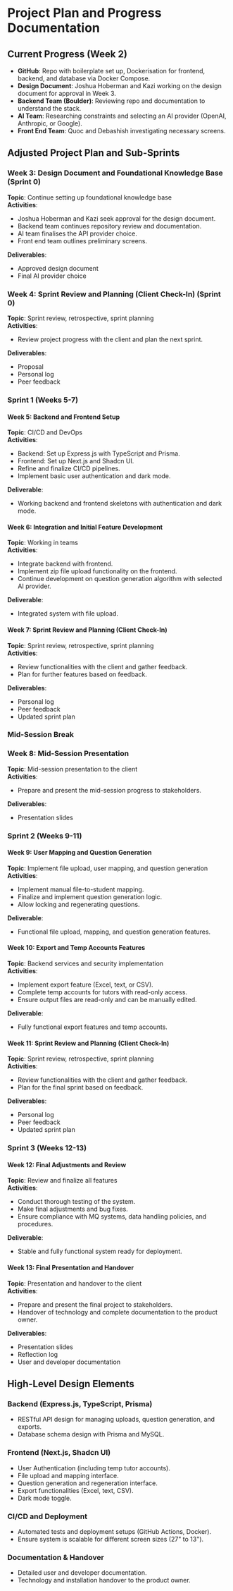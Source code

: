 # Project Plan and Progress Documentation

## Current Progress (Week 2)
- **GitHub**: Repo with boilerplate set up, Dockerisation for frontend, backend, and database via Docker Compose.
- **Design Document**: Joshua Hoberman and Kazi working on the design document for approval in Week 3.
- **Backend Team (Boulder)**: Reviewing repo and documentation to understand the stack.
- **AI Team**: Researching constraints and selecting an AI provider (OpenAI, Anthropic, or Google).
- **Front End Team**: Quoc and Debashish investigating necessary screens.

## Adjusted Project Plan and Sub-Sprints

### Week 3: Design Document and Foundational Knowledge Base (Sprint 0)
**Topic**: Continue setting up foundational knowledge base  
**Activities**:
- Joshua Hoberman and Kazi seek approval for the design document.
- Backend team continues repository review and documentation.
- AI team finalises the API provider choice.
- Front end team outlines preliminary screens.

**Deliverables**:
- Approved design document
- Final AI provider choice

### Week 4: Sprint Review and Planning (Client Check-In) (Sprint 0)
**Topic**: Sprint review, retrospective, sprint planning  
**Activities**:
- Review project progress with the client and plan the next sprint.

**Deliverables**:
- Proposal
- Personal log
- Peer feedback

### Sprint 1 (Weeks 5-7)

#### Week 5: Backend and Frontend Setup
**Topic**: CI/CD and DevOps  
**Activities**:
- Backend: Set up Express.js with TypeScript and Prisma.
- Frontend: Set up Next.js and Shadcn UI.
- Refine and finalize CI/CD pipelines.
- Implement basic user authentication and dark mode.

**Deliverable**:
- Working backend and frontend skeletons with authentication and dark mode.

#### Week 6: Integration and Initial Feature Development
**Topic**: Working in teams  
**Activities**:
- Integrate backend with frontend.
- Implement zip file upload functionality on the frontend.
- Continue development on question generation algorithm with selected AI provider.

**Deliverable**:
- Integrated system with file upload.

#### Week 7: Sprint Review and Planning (Client Check-In)
**Topic**: Sprint review, retrospective, sprint planning  
**Activities**:
- Review functionalities with the client and gather feedback.
- Plan for further features based on feedback.

**Deliverables**:
- Personal log
- Peer feedback
- Updated sprint plan

### Mid-Session Break

### Week 8: Mid-Session Presentation
**Topic**: Mid-session presentation to the client  
**Activities**:
- Prepare and present the mid-session progress to stakeholders.

**Deliverables**:
- Presentation slides

### Sprint 2 (Weeks 9-11)

#### Week 9: User Mapping and Question Generation
**Topic**: Implement file upload, user mapping, and question generation  
**Activities**:
- Implement manual file-to-student mapping.
- Finalize and implement question generation logic.
- Allow locking and regenerating questions.

**Deliverable**:
- Functional file upload, mapping, and question generation features.

#### Week 10: Export and Temp Accounts Features
**Topic**: Backend services and security implementation  
**Activities**:
- Implement export feature (Excel, text, or CSV).
- Complete temp accounts for tutors with read-only access.
- Ensure output files are read-only and can be manually edited.

**Deliverable**:
- Fully functional export features and temp accounts.

#### Week 11: Sprint Review and Planning (Client Check-In)
**Topic**: Sprint review, retrospective, sprint planning  
**Activities**:
- Review functionalities with the client and gather feedback.
- Plan for the final sprint based on feedback.

**Deliverables**:
- Personal log
- Peer feedback
- Updated sprint plan

### Sprint 3 (Weeks 12-13)

#### Week 12: Final Adjustments and Review
**Topic**: Review and finalize all features  
**Activities**:
- Conduct thorough testing of the system.
- Make final adjustments and bug fixes.
- Ensure compliance with MQ systems, data handling policies, and procedures.

**Deliverable**:
- Stable and fully functional system ready for deployment.

#### Week 13: Final Presentation and Handover
**Topic**: Presentation and handover to the client  
**Activities**:
- Prepare and present the final project to stakeholders.
- Handover of technology and complete documentation to the product owner.

**Deliverables**:
- Presentation slides
- Reflection log
- User and developer documentation

## High-Level Design Elements

### Backend (Express.js, TypeScript, Prisma)
- RESTful API design for managing uploads, question generation, and exports.
- Database schema design with Prisma and MySQL.

### Frontend (Next.js, Shadcn UI)
- User Authentication (including temp tutor accounts).
- File upload and mapping interface.
- Question generation and regeneration interface.
- Export functionalities (Excel, text, CSV).
- Dark mode toggle.

### CI/CD and Deployment
- Automated tests and deployment setups (GitHub Actions, Docker).
- Ensure system is scalable for different screen sizes (27" to 13").

### Documentation & Handover
- Detailed user and developer documentation.
- Technology and installation handover to the product owner.